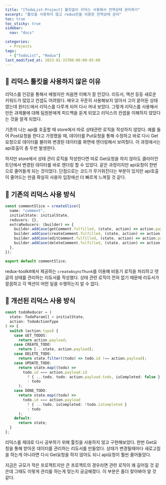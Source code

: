 ```yaml
---
title: "[TodoList-Project] 툴킷없이 리덕스 사용해서 전역상태 관리하기"
excerpt: "툴킷을 사용하지 않고 redux만을 이용한 전역상태 관리"
toc: true
toc_sticky: true
sidebar:
  nav: "docs"

categories:
  - Projects
tags:
  - ["TodoList", "Redux"]
last_modified_at: 2023-01-31T08:06:00-05:00
---
```


## 📄 리덕스 툴킷을 사용하지 않은 이유

리덕스를 인강을 통해서 배웠지만 처음엔 이해가 잘 안갔다. 리듀서, 액션 등등 새로운 키워드가 많았고 컨셉도 어려웠다. 배우고 꾸준히 사용해보지 않아서 고이 묻어둔 상태였는데 원티드에서 리덕스를 다루게 되어 다시 꺼내 보았다. 그렇게 리덕스를 사용해서 만든 과제물에 대해 팀원분에게 피드백을 듣게 되었고 리덕스의 컨셉을 이해하지 않았다는 것을 알게 되었다.

기존의 나는 api를 호출할 때 store에서 따로 상태관련 로직을 작성하지 않았다.
예를 들어 Post요청을 한다고 가정했을 때, 데이터를 Put요청을 통해 수정하고 바로 다시 Get요청으로 데이터를 불러와 변경된 데이터를 화면에 렌더링해서 보여줬다. 이 과정에서는 api호출이 총 두번 발생한다.

하지만 store에서 상태 관리 로직을 작성한다면 따로 Get요청을 하지 않아도 클라이언트단에서 변경된 데이터를 바로 렌더링 할 수 있었다. 같은 과정이지만 api요청이 한번으로 줄어들게 되는 것이었다. 단점으로는 코드가 무거워진다는 부분이 있지만 api호출이 줄어드는 만큼 확실히 사용자 입장에선 더 빠르게 느껴질 것 같다.

## 📄 기존의 리덕스 사용 방식

```ts
const commentSlice = createSlice({
  name: "comment",
  initialState: initialState,
  reducers: {},
  extraReducers: (builder) => {
    builder.addCase(getComment.fulfilled, (state, action) => action.payload);
    builder.addCase(createComment.fulfilled, (state, action) => action.payload);
    builder.addCase(editComment.fulfilled, (state, action) => action.payload);
    builder.addCase(deleteComment.fulfilled, (state, action) => action.payload);
  },
});

export default commentSlice;
```

redux-toolkit에서 제공하는 `createAsyncThunk`를 이용해 비동기 로직을 처리하고 댓글의 상태를 관리하는 리듀서를 작성했다.
상태 관련 로직이 전혀 없기 때문에 리듀서가 깔끔하고 각 액션이 어떤 일을 수행하는지 알 수 없다.

## 📄 개선된 리덕스 사용 방식

```ts
const todoReducer = (
  state: TodoParam[] = initialState,
  action: TodoActionType
) => {
  switch (action.type) {
    case GET_TODOS:
      return action.payload;
    case CREATE_TODO:
      return [...state, action.payload];
    case DELETE_TODO:
      return state.filter((todo) => todo.id !== action.payload);
    case UPDATE_TODO:
      return state.map((todo) =>
        todo.id === action.payload.id
          ? { ...todo, todo: action.payload.todo, isCompleted: false }
          : todo
      );
    case DONE_TODO:
      return state.map((todo) =>
        todo.id === action.payload
          ? { ...todo, isCompleted: !todo.isCompleted }
          : todo
      );
    default:
      return state;
  }
};
```

리덕스를 제대로 다시 공부하기 위해 툴킷을 사용하지 않고 구현해보았다.
한번 Get요청을 통해 받아온 데이터를 관리하는 리듀서를 만들었다.
상태가 변경될때마다 새로고침을 하는게 아니라면 다시 Get요청을 하지 않아도 되니 api요청이 훨씬 줄어들었다.

지금은 규모가 작은 프로젝트지만 큰 프로젝트의 경우라면 관련 로직이 꽤 길어질 것 같은데 그때도 이렇게 관리를 하는게 맞는지 궁금해졌다. 이 부분은 좀더 찾아봐야 알 것 같다.
